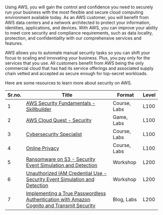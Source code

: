 Using AWS, you will gain the control and confidence you need to securely run your business with the most flexible and secure cloud computing environment available today. As an AWS customer, you will benefit from AWS data centers and a network architected to protect your information, identities, applications, and devices. With AWS, you can improve your ability to meet core security and compliance requirements, such as data locality, protection, and confidentiality with our comprehensive services and features.

AWS allows you to automate manual security tasks so you can shift your focus to scaling and innovating your business. Plus, you pay only for the services that you use. All customers benefit from AWS being the only commercial cloud that has had its service offerings and associated supply chain vetted and accepted as secure enough for top-secret workloads.

Here are some resources to learn more about security on AWS.

| Sr.no. | Title                                                                                                                                                                                                                    | Format       | Level |
|--------|--------------------------------------------------------------------------------------------------------------------------------------------------------------------------------------------------------------------------|--------------|-------|
| 1      | [AWS Security Fundamentals - Skillbuilder](https://explore.skillbuilder.aws/learn/course/external/view/elearning/48/aws-security-fundamentals-second-edition?src=detail)                                                 | Course, Labs | L100  |
| 2      | [AWS Cloud Quest - Security](https://explore.skillbuilder.aws/learn/public/learning_plan/view/91/security-learning-plan?la=cta&cta=topbanner)                                                                            | Game, Labs   | L100  |
| 3      | [Cybersecurity Specialist](https://awseducate.instructure.com/courses/196)                                                                                                                                               | Course, Labs | L100  |
| 4      | [Online Privacy](https://awseducate.instructure.com/courses/237)                                                                                                                                                         | Course, Labs | L100  |
| 5      | [Ransomware on S3 - Security Event Simulation and Detection](https://catalog.us-east-1.prod.workshops.aws/workshops/fc7b7cf3-f494-48e2-8954-258ffdd76ed6)                                                                | Workshop     | L200  |
| 6      | [Unauthorized IAM Credential Use - Security Event Simulation and Detection](https://catalog.us-east-1.prod.workshops.aws/workshops/6a8ad836-10a6-4694-9a3b-f53f193041de)                                                 | Workshop     | L200  |
| 7      | [Implementing a True Passwordless Authentication with Amazon Cognito and Transmit Security](https://aws.amazon.com/blogs/apn/implementing-a-true-passwordless-authentication-with-amazon-cognito-and-transmit-security/) | Blog, Labs   | L200  |